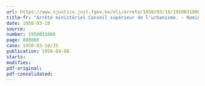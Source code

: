 ```yaml
---
url: https://www.ejustice.just.fgov.be/eli/arrete/1950/03/18/1950031806/justel
title-fr: "Arrêté ministériel Conseil supérieur de l'urbanisme. - Nomination de membres"
date: 1950-03-18
source:
number: 1950031806
page: 888888
case: 1950-03-18/35
publication: 1950-04-08
starts:
modifies:
pdf-original:
pdf-consolidated:
---
```


